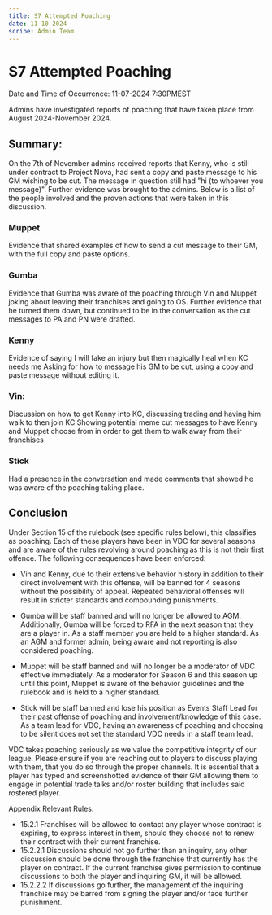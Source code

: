 ```yaml
---
title: S7 Attempted Poaching
date: 11-10-2024
scribe: Admin Team
--- 
```


# S7 Attempted Poaching

Date and Time of Occurrence: 11-07-2024 7:30PMEST

Admins have investigated reports of poaching that have taken place from August 2024-November 2024. 

## Summary: 
On the 7th of November admins received reports that Kenny, who is still under contract to Project Nova, had sent a copy and paste message to his GM wishing to be cut. The message in question still had "hi (to whoever you message)". Further evidence was brought to the admins.  Below is a list of the people involved and the proven actions that were taken in this discussion. 

### Muppet
Evidence that shared examples of how to send a cut message to their GM, with the full copy and paste options.

### Gumba
Evidence that Gumba was aware of the poaching through Vin and Muppet joking about leaving their franchises and going to OS. Further evidence that he turned them down, but continued to be in the conversation as the cut messages to PA and PN were drafted.

### Kenny
Evidence of saying I will fake an injury but then magically heal when KC needs me
Asking for how to message his GM to be cut, using a copy and paste message without editing it.

### Vin: 
Discussion on how to get Kenny into KC, discussing trading and having him walk to then join KC
Showing potential meme cut messages to have Kenny and Muppet choose from in order to get them to walk away from their franchises

### Stick
Had a presence in the conversation and made comments that showed he was aware of the poaching taking place.


## Conclusion
Under Section 15 of the rulebook (see specific rules below), this classifies as poaching. Each of these players have been in VDC for several seasons and are aware of the rules revolving around poaching as this is not their first offence. The following consequences have been enforced:

- Vin and Kenny, due to their extensive behavior history in addition to their direct involvement with this offense, will be banned for 4 seasons without the possibility of appeal. Repeated behavioral offenses will result in stricter standards and compounding punishments.

- Gumba will be staff banned and will no longer be allowed to AGM. Additionally, Gumba will be forced to RFA in the next season that they are a player in. As a staff member you are held to a higher standard. As an AGM and former admin, being aware and not reporting is also considered poaching.

- Muppet will be staff banned and will no longer be a moderator of VDC effective immediately. As a moderator for Season 6 and this season up until this point, Muppet is aware of the behavior guidelines and the rulebook and is held to a higher standard.

- Stick will be staff banned and lose his position as Events Staff Lead for their past offense of poaching and involvement/knowledge of this case. As a team lead for VDC, having an awareness of poaching and choosing to be silent does not set the standard VDC needs in a staff team lead.

VDC takes poaching seriously as we value the competitive integrity of our league. Please ensure if you are reaching out to players to discuss playing with them, that you do so through the proper channels. It is essential that a player has typed and screenshotted evidence of their GM allowing them to engage in potential trade talks and/or roster building that includes said rostered player.

Appendix
Relevant Rules:
- 15.2.1 Franchises will be allowed to contact any player whose contract is expiring, to express interest in them, should they choose not to renew their contract with their current franchise.
- 15.2.2.1 Discussions should not go further than an inquiry, any other discussion should be done through the franchise that currently has the player on contract. If the current franchise gives permission to continue discussions to both the player and inquiring GM, it will be allowed.
- 15.2.2.2 If discussions go further, the management of the inquiring franchise may be barred from signing the player and/or face further punishment.
